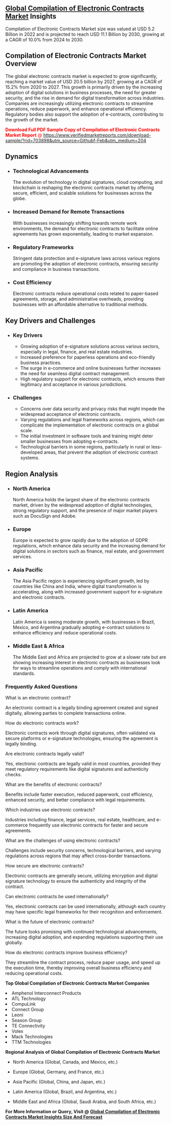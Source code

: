 <h2><a href="https://www.verifiedmarketreports.com/download-sample/?rid=703898&amp;utm_source=Githubf&amp;utm_medium=204" target="_blank">Global Compilation of Electronic Contracts Market</a> Insights</h2><p>Compilation of Electronic Contracts Market size was valued at USD 5.2 Billion in 2022 and is projected to reach USD 11.1 Billion by 2030, growing at a CAGR of 10.0% from 2024 to 2030.</p><p> <h2>Compilation of Electronic Contracts Market Overview</h2> <p>The global electronic contracts market is expected to grow significantly, reaching a market value of USD 20.5 billion by 2027, growing at a CAGR of 15.2% from 2020 to 2027. This growth is primarily driven by the increasing adoption of digital solutions in business processes, the need for greater security, and the rise in demand for digital transformation across industries. Companies are increasingly utilizing electronic contracts to streamline operations, reduce paperwork, and enhance operational efficiency. Regulatory bodies also support the adoption of e-contracts, contributing to the growth of the market.</p> <p><p><span class=""><span style="color: #ff0000;"><strong>Download Full PDF Sample Copy of Compilation of Electronic Contracts Market Report</strong> @ </span><a href="https://www.verifiedmarketreports.com/download-sample/?rid=703898&amp;utm_source=Githubf-Feb&amp;utm_medium=204" target="_blank">https://www.verifiedmarketreports.com/download-sample/?rid=703898&amp;utm_source=Githubf-Feb&amp;utm_medium=204</a></span></p></p> <h2>Dynamics</h2> <ul> <li><h3>Technological Advancements</h3> The evolution of technology in digital signatures, cloud computing, and blockchain is reshaping the electronic contracts market by offering secure, efficient, and scalable solutions for businesses across the globe.</li> <li><h3>Increased Demand for Remote Transactions</h3> With businesses increasingly shifting towards remote work environments, the demand for electronic contracts to facilitate online agreements has grown exponentially, leading to market expansion.</li> <li><h3>Regulatory Frameworks</h3> Stringent data protection and e-signature laws across various regions are promoting the adoption of electronic contracts, ensuring security and compliance in business transactions.</li> <li><h3>Cost Efficiency</h3> Electronic contracts reduce operational costs related to paper-based agreements, storage, and administrative overheads, providing businesses with an affordable alternative to traditional methods.</li> </ul> <h2>Key Drivers and Challenges</h2> <ul> <li><h3>Key Drivers</h3> <ul> <li>Growing adoption of e-signature solutions across various sectors, especially in legal, finance, and real estate industries.</li> <li>Increased preference for paperless operations and eco-friendly business practices.</li> <li>The surge in e-commerce and online businesses further increases the need for seamless digital contract management.</li> <li>High regulatory support for electronic contracts, which ensures their legitimacy and acceptance in various jurisdictions.</li> </ul> </li> <li><h3>Challenges</h3> <ul> <li>Concerns over data security and privacy risks that might impede the widespread acceptance of electronic contracts.</li> <li>Varying regulations and legal frameworks across regions, which can complicate the implementation of electronic contracts on a global scale.</li> <li>The initial investment in software tools and training might deter smaller businesses from adopting e-contracts.</li> <li>Technological barriers in some regions, particularly in rural or less-developed areas, that prevent the adoption of electronic contract systems.</li> </ul> </li> </ul> <h2>Region Analysis</h2> <ul> <li><h3>North America</h3> North America holds the largest share of the electronic contracts market, driven by the widespread adoption of digital technologies, strong regulatory support, and the presence of major market players such as DocuSign and Adobe.</li> <li><h3>Europe</h3> Europe is expected to grow rapidly due to the adoption of GDPR regulations, which enhance data security and the increasing demand for digital solutions in sectors such as finance, real estate, and government services.</li> <li><h3>Asia Pacific</h3> The Asia Pacific region is experiencing significant growth, led by countries like China and India, where digital transformation is accelerating, along with increased government support for e-signature and electronic contracts.</li> <li><h3>Latin America</h3> Latin America is seeing moderate growth, with businesses in Brazil, Mexico, and Argentina gradually adopting e-contract solutions to enhance efficiency and reduce operational costs.</li> <li><h3>Middle East & Africa</h3> The Middle East and Africa are projected to grow at a slower rate but are showing increasing interest in electronic contracts as businesses look for ways to streamline operations and comply with international standards.</li> </ul> <h3>Frequently Asked Questions</h3> <p>What is an electronic contract?</p> <p>An electronic contract is a legally binding agreement created and signed digitally, allowing parties to complete transactions online.</p> <p>How do electronic contracts work?</p> <p>Electronic contracts work through digital signatures, often validated via secure platforms or e-signature technologies, ensuring the agreement is legally binding.</p> <p>Are electronic contracts legally valid?</p> <p>Yes, electronic contracts are legally valid in most countries, provided they meet regulatory requirements like digital signatures and authenticity checks.</p> <p>What are the benefits of electronic contracts?</p> <p>Benefits include faster execution, reduced paperwork, cost efficiency, enhanced security, and better compliance with legal requirements.</p> <p>Which industries use electronic contracts?</p> <p>Industries including finance, legal services, real estate, healthcare, and e-commerce frequently use electronic contracts for faster and secure agreements.</p> <p>What are the challenges of using electronic contracts?</p> <p>Challenges include security concerns, technological barriers, and varying regulations across regions that may affect cross-border transactions.</p> <p>How secure are electronic contracts?</p> <p>Electronic contracts are generally secure, utilizing encryption and digital signature technology to ensure the authenticity and integrity of the contract.</p> <p>Can electronic contracts be used internationally?</p> <p>Yes, electronic contracts can be used internationally, although each country may have specific legal frameworks for their recognition and enforcement.</p> <p>What is the future of electronic contracts?</p> <p>The future looks promising with continued technological advancements, increasing digital adoption, and expanding regulations supporting their use globally.</p> <p>How do electronic contracts improve business efficiency?</p> <p>They streamline the contract process, reduce paper usage, and speed up the execution time, thereby improving overall business efficiency and reducing operational costs.</p> </p><p><strong>Top Global Compilation of Electronic Contracts Market Companies</strong></p><div data-test-id=""><p><li>Amphenol Interconnect Products</li><li> ATL Technology</li><li> CompuLink</li><li> Connect Group</li><li> Leoni</li><li> Season Group</li><li> TE Connectivity</li><li> Volex</li><li> Mack Technologies</li><li> TTM Technologies</li></p><div><strong>Regional Analysis of&nbsp;Global Compilation of Electronic Contracts Market</strong></div><ul><li dir="ltr"><p dir="ltr">North America&nbsp;(Global, Canada, and Mexico, etc.)</p></li><li dir="ltr"><p dir="ltr">Europe (Global, Germany, and France, etc.)</p></li><li dir="ltr"><p dir="ltr">Asia Pacific&nbsp;(Global, China, and Japan, etc.)</p></li><li dir="ltr"><p dir="ltr">Latin America&nbsp;(Global, Brazil, and Argentina, etc.)</p></li><li dir="ltr">Middle East and Africa&nbsp;(Global, Saudi Arabia, and South Africa, etc.)</li></ul><p><strong>For More Information or Query, Visit @&nbsp;</strong><strong><a href="https://www.verifiedmarketreports.com/product/compilation-of-electronic-contracts-market/?utm_source=Githubf&amp;utm_medium=204" target="_blank">Global Compilation of Electronic Contracts Market Insights Size And Forecast</a></strong></p></div>

